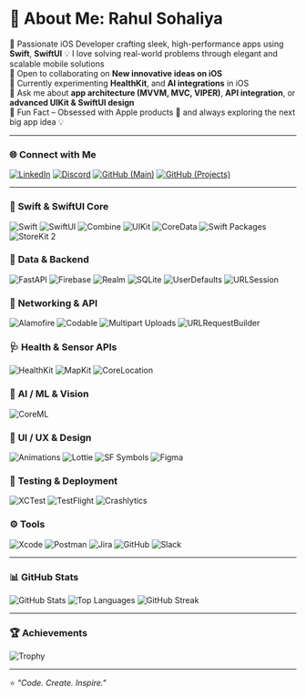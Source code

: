 # 👋 About Me: Rahul Sohaliya

🚀 Passionate iOS Developer crafting sleek, high-performance apps using **Swift**, **SwiftUI**
💡 I love solving real-world problems through elegant and scalable mobile solutions  
🤝 Open to collaborating on **New innovative ideas on iOS**  
📱 Currently experimenting **HealthKit**, and **AI integrations** in iOS  
💬 Ask me about **app architecture (MVVM, MVC, VIPER)**, **API integration**, or **advanced UIKit & SwiftUI design**  
🎯 Fun Fact – Obsessed with Apple products 🍏 and always exploring the next big app idea 💡  

---

### 🌐 Connect with Me

[![LinkedIn](https://img.shields.io/badge/LinkedIn-0A66C2?logo=linkedin&logoColor=white)](https://www.linkedin.com/in/rahul-sohaliya-344862250)
[![Discord](https://img.shields.io/badge/Discord-5865F2?logo=discord&logoColor=white)](https://discord.com/users/1323159147197370439)
[![GitHub (Main)](https://img.shields.io/badge/GitHub-rahulsohaliya120-181717?logo=github&logoColor=white)](https://github.com/rahulsohaliya120)
[![GitHub (Projects)](https://img.shields.io/badge/GitHub-RahulSohaliya1-181717?logo=github&logoColor=white)](https://github.com/RahulSohaliya1)

---

### 🦅 **Swift & SwiftUI Core**
![Swift](https://img.shields.io/badge/Swift-F54A2A?logo=swift&logoColor=white)
![SwiftUI](https://img.shields.io/badge/SwiftUI-0D96F6?logo=swift&logoColor=white)
![Combine](https://img.shields.io/badge/Combine-007AFF?logo=swift&logoColor=white)
![UIKit](https://img.shields.io/badge/UIKit-0D96F6?logo=apple&logoColor=white)
![CoreData](https://img.shields.io/badge/CoreData-3478F6?logo=apple&logoColor=white)
![Swift Packages](https://img.shields.io/badge/Swift_Packages-FA7343?logo=swift&logoColor=white)
![StoreKit 2](https://img.shields.io/badge/StoreKit_2-FF2D55?logo=apple&logoColor=white)

### 🧬 **Data & Backend**
![FastAPI](https://img.shields.io/badge/FastAPI-009688?logo=fastapi&logoColor=white)
![Firebase](https://img.shields.io/badge/Firebase-FFCA28?logo=firebase&logoColor=black)
![Realm](https://img.shields.io/badge/Realm-39477F?logo=realm&logoColor=white)
![SQLite](https://img.shields.io/badge/SQLite-003B57?logo=sqlite&logoColor=white)
![UserDefaults](https://img.shields.io/badge/UserDefaults-999999?logo=apple&logoColor=white)
![URLSession](https://img.shields.io/badge/URLSession-555555?logo=swift&logoColor=white)

### 🧰 **Networking & API**
![Alamofire](https://img.shields.io/badge/Alamofire-FF5F57?logo=swift&logoColor=white)
![Codable](https://img.shields.io/badge/Codable-007AFF?logo=swift&logoColor=white)
![Multipart Uploads](https://img.shields.io/badge/Multipart_Uploads-FFD60A?logo=swift&logoColor=black)
![URLRequestBuilder](https://img.shields.io/badge/URLRequest_Builder-34C759?logo=swift&logoColor=white)

### 🩺 **Health & Sensor APIs**
![HealthKit](https://img.shields.io/badge/HealthKit-FF2D55?logo=apple&logoColor=white)
![MapKit](https://img.shields.io/badge/MapKit-007AFF?logo=apple&logoColor=white)
![CoreLocation](https://img.shields.io/badge/CoreLocation-34C759?logo=apple&logoColor=white)

### 🔮 **AI / ML & Vision**
![CoreML](https://img.shields.io/badge/CoreML-0A84FF?logo=apple&logoColor=white)

### 🎨 **UI / UX & Design**
![Animations](https://img.shields.io/badge/SwiftUI_Animations-FF9F0A?logo=swift&logoColor=white)
![Lottie](https://img.shields.io/badge/Lottie-FF6F00?logo=airbnb&logoColor=white)
![SF Symbols](https://img.shields.io/badge/SF_Symbols-007AFF?logo=apple&logoColor=white)
![Figma](https://img.shields.io/badge/Figma-FF7262?logo=figma&logoColor=white)

### 🧪 **Testing & Deployment**
![XCTest](https://img.shields.io/badge/XCTest-0052CC?logo=apple&logoColor=white)
![TestFlight](https://img.shields.io/badge/TestFlight-0A84FF?logo=apple&logoColor=white)
![Crashlytics](https://img.shields.io/badge/Crashlytics-4285F4?logo=firebase&logoColor=white)

### ⚙️ **Tools**
![Xcode](https://img.shields.io/badge/Xcode-1575F9?logo=xcode&logoColor=white)
![Postman](https://img.shields.io/badge/Postman-FF6C37?logo=postman&logoColor=white)
![Jira](https://img.shields.io/badge/Jira-0052CC?logo=jira&logoColor=white)
![GitHub](https://img.shields.io/badge/GitHub-181717?logo=github&logoColor=white)
![Slack](https://img.shields.io/badge/Slack-4A154B?logo=slack&logoColor=white)

---

### 📊 GitHub Stats

![GitHub Stats](https://github-readme-stats.vercel.app/api?username=rahulsohaliya120&show_icons=true&theme=tokyonight&hide_border=true)
![Top Languages](https://github-readme-stats.vercel.app/api/top-langs/?username=rahulsohaliya120&layout=compact&theme=tokyonight&hide_border=true)
![GitHub Streak](https://github-readme-streak-stats.herokuapp.com/?user=rahulsohaliya120&theme=tokyonight&hide_border=true)

---

### 🏆 Achievements

![Trophy](https://github-profile-trophy.vercel.app/?username=rahulsohaliya120&theme=darkhub&no-frame=true&no-bg=true&margin-w=5)

---

⭐️ _"Code. Create. Inspire."_  

